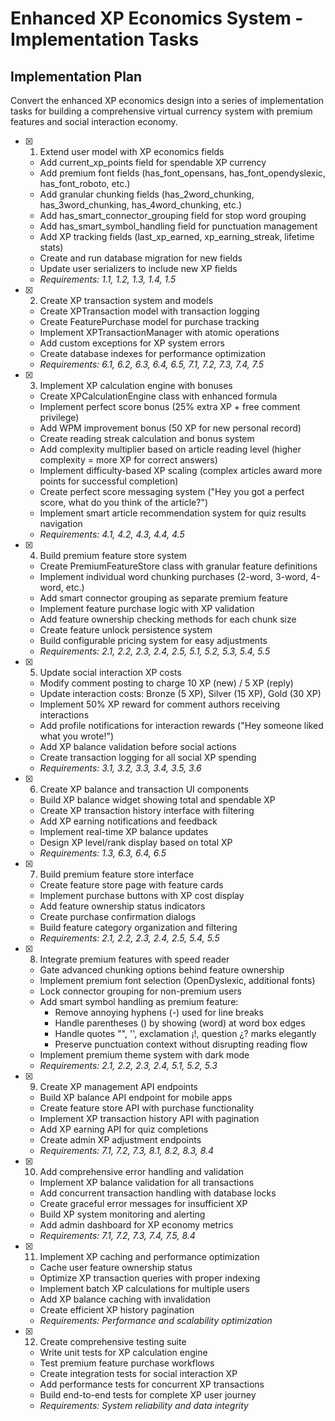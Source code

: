 # Enhanced XP Economics System - Implementation Tasks

## Implementation Plan

Convert the enhanced XP economics design into a series of implementation tasks for building a comprehensive virtual currency system with premium features and social interaction economy.

- [x] 1. Extend user model with XP economics fields
  - Add current_xp_points field for spendable XP currency
  - Add premium font fields (has_font_opensans, has_font_opendyslexic, has_font_roboto, etc.)
  - Add granular chunking fields (has_2word_chunking, has_3word_chunking, has_4word_chunking, etc.)
  - Add has_smart_connector_grouping field for stop word grouping
  - Add has_smart_symbol_handling field for punctuation management
  - Add XP tracking fields (last_xp_earned, xp_earning_streak, lifetime stats)
  - Create and run database migration for new fields
  - Update user serializers to include new XP fields
  - _Requirements: 1.1, 1.2, 1.3, 1.4, 1.5_

- [x] 2. Create XP transaction system and models
  - Create XPTransaction model with transaction logging
  - Create FeaturePurchase model for purchase tracking
  - Implement XPTransactionManager with atomic operations
  - Add custom exceptions for XP system errors
  - Create database indexes for performance optimization
  - _Requirements: 6.1, 6.2, 6.3, 6.4, 6.5, 7.1, 7.2, 7.3, 7.4, 7.5_

- [x] 3. Implement XP calculation engine with bonuses
  - Create XPCalculationEngine class with enhanced formula
  - Implement perfect score bonus (25% extra XP + free comment privilege)
  - Add WPM improvement bonus (50 XP for new personal record)
  - Create reading streak calculation and bonus system
  - Add complexity multiplier based on article reading level (higher complexity = more XP for correct answers)
  - Implement difficulty-based XP scaling (complex articles award more points for successful completion)
  - Create perfect score messaging system ("Hey you got a perfect score, what do you think of the article?")
  - Implement smart article recommendation system for quiz results navigation
  - _Requirements: 4.1, 4.2, 4.3, 4.4, 4.5_

- [x] 4. Build premium feature store system
  - Create PremiumFeatureStore class with granular feature definitions
  - Implement individual word chunking purchases (2-word, 3-word, 4-word, etc.)
  - Add smart connector grouping as separate premium feature
  - Implement feature purchase logic with XP validation
  - Add feature ownership checking methods for each chunk size
  - Create feature unlock persistence system
  - Build configurable pricing system for easy adjustments
  - _Requirements: 2.1, 2.2, 2.3, 2.4, 2.5, 5.1, 5.2, 5.3, 5.4, 5.5_

- [x] 5. Update social interaction XP costs
  - Modify comment posting to charge 10 XP (new) / 5 XP (reply)
  - Update interaction costs: Bronze (5 XP), Silver (15 XP), Gold (30 XP)
  - Implement 50% XP reward for comment authors receiving interactions
  - Add profile notifications for interaction rewards ("Hey someone liked what you wrote!")
  - Add XP balance validation before social actions
  - Create transaction logging for all social XP spending
  - _Requirements: 3.1, 3.2, 3.3, 3.4, 3.5, 3.6_

- [x] 6. Create XP balance and transaction UI components
  - Build XP balance widget showing total and spendable XP
  - Create XP transaction history interface with filtering
  - Add XP earning notifications and feedback
  - Implement real-time XP balance updates
  - Design XP level/rank display based on total XP
  - _Requirements: 1.3, 6.3, 6.4, 6.5_

- [x] 7. Build premium feature store interface
  - Create feature store page with feature cards
  - Implement purchase buttons with XP cost display
  - Add feature ownership status indicators
  - Create purchase confirmation dialogs
  - Build feature category organization and filtering
  - _Requirements: 2.1, 2.2, 2.3, 2.4, 2.5, 5.4, 5.5_

- [x] 8. Integrate premium features with speed reader
  - Gate advanced chunking options behind feature ownership
  - Implement premium font selection (OpenDyslexic, additional fonts)
  - Lock connector grouping for non-premium users
  - Add smart symbol handling as premium feature:
    - Remove annoying hyphens (-) used for line breaks
    - Handle parentheses () by showing (word) at word box edges
    - Handle quotes "", '', exclamation ¡!, question ¿? marks elegantly
    - Preserve punctuation context without disrupting reading flow
  - Implement premium theme system with dark mode
  - _Requirements: 2.1, 2.2, 2.3, 2.4, 5.1, 5.2, 5.3_

- [x] 9. Create XP management API endpoints
  - Build XP balance API endpoint for mobile apps
  - Create feature store API with purchase functionality
  - Implement XP transaction history API with pagination
  - Add XP earning API for quiz completions
  - Create admin XP adjustment endpoints
  - _Requirements: 7.1, 7.2, 7.3, 8.1, 8.2, 8.3, 8.4_

- [x] 10. Add comprehensive error handling and validation
  - Implement XP balance validation for all transactions
  - Add concurrent transaction handling with database locks
  - Create graceful error messages for insufficient XP
  - Build XP system monitoring and alerting
  - Add admin dashboard for XP economy metrics
  - _Requirements: 7.1, 7.2, 7.3, 7.4, 7.5, 8.4_

- [x] 11. Implement XP caching and performance optimization
  - Cache user feature ownership status
  - Optimize XP transaction queries with proper indexing
  - Implement batch XP calculations for multiple users
  - Add XP balance caching with invalidation
  - Create efficient XP history pagination
  - _Requirements: Performance and scalability optimization_

- [x] 12. Create comprehensive testing suite
  - Write unit tests for XP calculation engine
  - Test premium feature purchase workflows
  - Create integration tests for social interaction XP
  - Add performance tests for concurrent XP transactions
  - Build end-to-end tests for complete XP user journey
  - _Requirements: System reliability and data integrity_